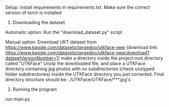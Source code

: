
Setup: install requirements in requirements.txt. Make sure the correct version of torch is installed

1) Downloading the dataset

Automatic option:
    Run the "download_dataset.py" script

Manual option: 
    Download UKT dataset from https://www.kaggle.com/datasets/jangedoo/utkface-new
    (download link: https://www.kaggle.com/datasets/jangedoo/utkface-new/download?datasetVersionNumber=1)
    make a directory inside the project root directory called "UTKFace"
    Unzip the downloaded file, and place a UTKFace directory containing jpg photos with no subdirectories (check unzipped folder subdirectories) 
        inside the UTKFace directory you just corrected. Final directory structure should be:
        ./UTKFace/UTKFace/***.jpg's

2) Running the program

run main.py

